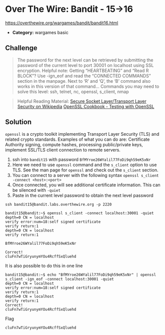 # Over The Wire: Bandit - 15->16

https://overthewire.org/wargames/bandit/bandit16.html

- **Category:** wargames basic

## Challenge

> The password for the next level can be retrieved by submitting the password of the current level to port 30001 on localhost using SSL encryption. Helpful note: Getting “HEARTBEATING” and “Read R BLOCK”? Use -ign_eof and read the “CONNECTED COMMANDS” section in the manpage. Next to ‘R’ and ‘Q’, the ‘B’ command also works in this version of that command… Commands you may need to solve this level: ssh, telnet, nc, openssl, s_client, nmap

> Helpful Reading Material: [Secure Socket Layer/Transport Layer Security on Wikipedia](https://en.wikipedia.org/wiki/Secure_Socket_Layer)
[OpenSSL Cookbook - Testing with OpenSSL](https://www.feistyduck.com/library/openssl-cookbook/online/ch-testing-with-openssl.html)


## Solution

`openssl` is a crypto toolkit implementing Transport Layer Security (TLS) and related crypto standards. Examples of what you can do are: Certificate Authority signing, compute hashes, processing public/private keys, implement SSL/TLS client connection to remote servers.

1. ssh into `bandit15` with password `BfMYroe26WYalil77FoDi9qh59eK5xNr`
2. Here we need to use `openssl` command and the `s_client` option to use TLS. See the man page for `openssl` and check out the `s_client` section.
3. You can connect to a server with the following syntax `openssl s_client -connect <host>:<port>`
4. Once connected, you will see additional certificate information. This can be silenced with `-quiet`
5. Paste in the current level password to obtain the next level password

```
ssh bandit15@bandit.labs.overthewire.org -p 2220

bandit15@bandit:~$ openssl s_client -connect localhost:30001 -quiet
depth=0 CN = localhost
verify error:num=18:self signed certificate
verify return:1
depth=0 CN = localhost
verify return:1

BfMYroe26WYalil77FoDi9qh59eK5xNr

Correct!
cluFn7wTiGryunymYOu4RcffSxQluehd

```

It is also possible to do this in one line

```
bandit15@bandit:~$ echo "BfMYroe26WYalil77FoDi9qh59eK5xNr" | openssl s_client -ign_eof -connect localhost:30001 -quiet
depth=0 CN = localhost
verify error:num=18:self signed certificate
verify return:1
depth=0 CN = localhost
verify return:1
Correct!
cluFn7wTiGryunymYOu4RcffSxQluehd
```

Flag
```
cluFn7wTiGryunymYOu4RcffSxQluehd
```
